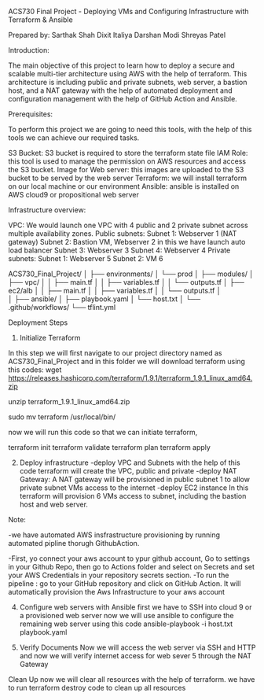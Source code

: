 ACS730 Final Project - Deploying VMs and Configuring Infrastructure with Terraform & Ansible

Prepared by: 
Sarthak Shah
Dixit Italiya
Darshan Modi
Shreyas Patel

Introduction:

The main objective of this project to learn how to deploy a secure and scalable multi-tier architecture using AWS with the help of terraform. This architecture is including public and private subnets, web server, a bastion host, and a NAT gateway with the help of automated deployment and configuration management with the help of GitHub Action and Ansible.

Prerequisites: 

To perform this project we are going to need this tools, with the help of this tools we can achieve our required tasks.

S3 Bucket: S3 bucket is required to store the terraform state file
IAM Role: this tool is used to manage the permission on AWS resources and access the S3 bucket.
Image for Web server: this images are uploaded to the S3 bucket to be served by the web server
Terraform: we will install terraform on our local machine or our environment
Ansible: ansible is installed on AWS cloud9 or propositional web server 


Infrastructure overview:

VPC: We would launch one VPC with 4 public and 2 private subnet across multiple availability zones.
Public subnets:
Subnet 1: Webserver 1 (NAT gateway)
Subnet 2: Bastion VM, Webserver 2 in this we have launch auto load balancer
Subnet 3: Webserver 3
Subnet 4: Webserver 4
Private subnets:
Subnet 1: Webserver 5 
Subnet 2: VM 6

ACS730_Final_Project/
│
├── environments/
│   └── prod
│
├── modules/
│   ├── vpc/
│   │   ├── main.tf
│   │   ├── variables.tf
│   │   └── outputs.tf
│   ├── ec2/alb
│   │   ├── main.tf
│   │   ├── variables.tf
│   │   └── outputs.tf
│        
│
├── ansible/
│   ├── playbook.yaml
│   └── host.txt
│
└── .github/workflows/
    └── tflint.yml



Deployment Steps

1. Initialize Terraform

In this step we will first navigate to our project directory named as ACS730_Final_Project
and in this folder we will download terraform using this codes:
wget https://releases.hashicorp.com/terraform/1.9.1/terraform_1.9.1_linux_amd64.zip

unzip terraform_1.9.1_linux_amd64.zip

sudo mv terraform /usr/local/bin/

now we will run this code so that we can initiate terraform,

terraform init
terraform validate 
terraform plan
terraform apply

2. Deploy infrastructure 
-deploy VPC and Subnets
with the help of this code terraform will create the VPC, public and private
-deploy NAT Gateway:
A NAT gateway will be provisioned in public subnet 1 to allow private subnet VMs access to the internet
-deploy EC2 instance
In this terraform will provision 6 VMs access to subnet, including the bastion host and web server.


Note:


-we have automated AWS insfrastructure provisioning by running automated pipline thorugh GithubAction.

-First, yo connect your aws account to ypur github account, Go to settings in your Github Repo, then go to Actions folder and select on Secrets and set your AWS Credentials in your repository secrets section. 
-To run the pipeline : go to your GitHub repository and click on GitHub Action. It will automatically provision the Aws Infrastructure to your aws account



4. Configure web servers with Ansible
first we have to SSH into cloud 9 or a provisioned web server
now we will use ansible to configure the remaining web server using this code
ansible-playbook -i host.txt playbook.yaml

5. Verify Documents
Now we will access the web server via SSH and HTTP and now we will verify internet access for web sever 5 through the NAT Gateway


Clean Up
now we will clear all resources with the help of terraform.
we have to run terraform destroy code to clean up all resources

